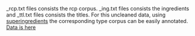 _rcp.txt files consists the rcp corpus. _ing.txt files consists the ingredients and _ttl.txt files consists the titles. 
For this uncleaned data, using [superingredients](https://github.com/rizwan09/awd-lstm-lm/tree/master/superingredients) the corresponding type corpus can be easily annotated.
[Data is here](https://drive.google.com/drive/folders/1TOR9ZpThcXiM9Dz0zONKOdZBfcJgWnsM?usp=sharing)
